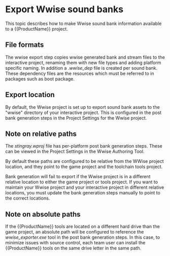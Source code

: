 # Export Wwise sound banks

This topic describes how to make Wwise sound bank information available to a {{ProductName}} project.

## File formats

The wwise export step copies wwise generated bank and stream files to the interactive project, renaming them with new file types and adding platform specific naming. In addition a *.wwise_dep* file is created per sound bank. These dependency files are the resources which must be referred to in packages such as boot package.

## Export location

By default, the Wwise project is set up to export sound bank assets to the "wwise" directory of your interactive project. This is configured in the post bank generation steps in the Project Settings for the Wwise project.

## Note on relative paths

The *stingray.wproj* file has per-platform post bank generation steps. These can be viewed in the Project Settings in the Wwise Authoring Tool.

By default these paths are configured to be relative from the WWise project location, and they point to the game project and the toolchain tools project.

Bank generation will fail to export if the Wwise project is in a different relative location to either the game project or tools project. If you want to maintain your Wwise project and your interactive project in different relative locations, you must update the bank generation steps manually to point to the correct locations.

## Note on absolute paths

If the {{ProductName}} tools are located on a different hard drive than the game project, an absolute path will be configured to reference the *wwise_exporter.exe* tool in the post bank generation steps. In this case, to minimize issues with source control, each team user can install the {{ProductName}} tools on the same drive letter in the same path.
